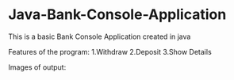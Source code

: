 # Java-Bank-Console-Application

This is a basic Bank Console Application created in java

Features of the program:
1.Withdraw
2.Deposit
3.Show Details

Images of output:







